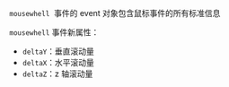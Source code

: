 `mousewhell`  事件的 event 对象包含鼠标事件的所有标准信息

`mousewhell` 事件新属性：
- `deltaY`：垂直滚动量
- `deltaX`：水平滚动量
- `deltaZ`：z 轴滚动量　
